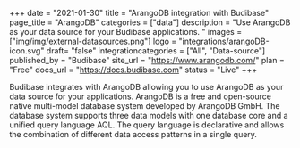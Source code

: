 +++
date = "2021-01-30"
title = "ArangoDB integration with Budibase"
page_title = "ArangoDB"
categories = ["data"] 
description = "Use ArangoDB as your data source for your Budibase applications. "
images = ["img/img/external-datasources.png"]
logo = "integrations/arangoDB-icon.svg"
draft= "false"
integrationcategories = ["All", "Data-source"]
published_by = "Budibase"
site_url = "https://www.arangodb.com/"
plan = "Free"
docs_url = "https://docs.budibase.com"
status = "Live" 
+++


Budibase integrates with ArangoDB allowing you to use ArangoDB as your data source for your applications. ArangoDB is a free and open-source native multi-model database system developed by ArangoDB GmbH. The database system supports three data models with one database core and a unified query language AQL. The query language is declarative and allows the combination of different data access patterns in a single query.
